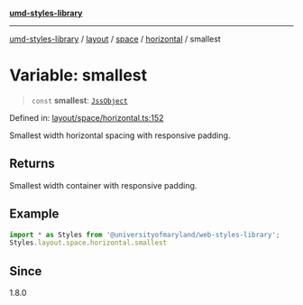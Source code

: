 [**umd-styles-library**](../../../../../../README.md)

***

[umd-styles-library](../../../../../../modules.md) / [layout](../../../../../README.md) / [space](../../../README.md) / [horizontal](../README.md) / smallest

# Variable: smallest

> `const` **smallest**: [`JssObject`](../../../../../../utilities/namespaces/transform/type-aliases/JssObject.md)

Defined in: [layout/space/horizontal.ts:152](https://github.com/UMD-Digital/design-system/blob/8021d9898368f604bce452fe4dde6fae3a0578fd/packages/styles/source/layout/space/horizontal.ts#L152)

Smallest width horizontal spacing with responsive padding.

## Returns

Smallest width container with responsive padding.

## Example

```typescript
import * as Styles from '@universityofmaryland/web-styles-library';
Styles.layout.space.horizontal.smallest
```

## Since

1.8.0
